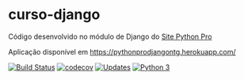 # curso-django
Código desenvolvido no módulo de Django do [Site Python Pro](http://www.python.pro.br)

Aplicação disponível em https://pythonprodjangontg.herokuapp.com/

[![Build Status](https://travis-ci.org/niltonpimentel02/curso-django.svg?branch=master)](https://travis-ci.org/niltonpimentel02/curso-django)
[![codecov](https://codecov.io/gh/niltonpimentel02/curso-django/branch/master/graph/badge.svg)](https://codecov.io/gh/niltonpimentel02/curso-django)
[![Updates](https://pyup.io/repos/github/niltonpimentel02/curso-django/shield.svg)](https://pyup.io/repos/github/niltonpimentel02/curso-django/)
[![Python 3](https://pyup.io/repos/github/niltonpimentel02/curso-django/python-3-shield.svg)](https://pyup.io/repos/github/niltonpimentel02/curso-django/)